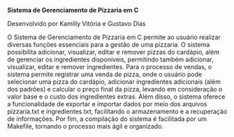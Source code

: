 **Sistema de Gerenciamento de Pizzaria em C**

Desenvolvido por Kamilly Vitória e Gustavo Dias

O Sistema de Gerenciamento de Pizzaria em C permite ao usuário realizar diversas funções essenciais para a gestão de uma pizzaria. O sistema possibilita adicionar, visualizar, editar e remover pizzas do cardápio, além de gerenciar os ingredientes disponíveis, permitindo também adicionar, visualizar, editar e remover ingredientes. Para o processo de vendas, o sistema permite registrar uma venda de pizza, onde o usuário pode selecionar uma pizza do cardápio, adicionar ingredientes adicionais (além dos padrões) e calcular o preço final da pizza, levando em consideração o valor base e o custo dos ingredientes extras. Além disso, o sistema oferece a funcionalidade de exportar e importar dados por meio dos arquivos pizzaria.txt e ingredientes.txt, facilitando o armazenamento e a recuperação de informações. Por fim, a compilação do sistema é facilitada por um Makefile, tornando o processo mais ágil e organizado.

